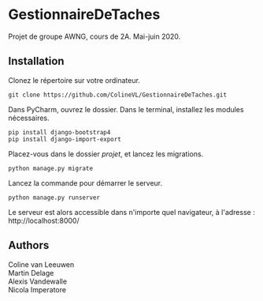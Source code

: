 # GestionnaireDeTaches
Projet de groupe AWNG, cours de 2A. Mai-juin 2020.

## Installation
Clonez le répertoire sur votre ordinateur.
```
git clone https://github.com/ColineVL/GestionnaireDeTaches.git
```
Dans PyCharm, ouvrez le dossier. Dans le terminal, installez les modules nécessaires. 
```
pip install django-bootstrap4
pip install django-import-export
```
Placez-vous dans le dossier *projet*, et lancez les migrations.
```
python manage.py migrate
```
Lancez la commande pour démarrer le serveur.
```
python manage.py runserver
```
Le serveur est alors accessible dans n'importe quel navigateur, à l'adresse : http://localhost:8000/

## Authors
Coline van Leeuwen <br>
Martin Delage <br>
Alexis Vandewalle <br>
Nicola Imperatore
